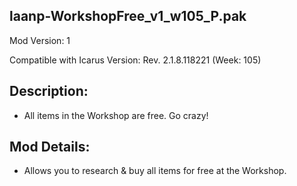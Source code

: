 laanp-WorkshopFree_v1_w105_P.pak
----------------------------------------------------------------------
Mod Version: 1

Compatible with Icarus Version: Rev. 2.1.8.118221 (Week: 105)

## Description:
- All items in the Workshop are free. Go crazy!

## Mod Details:
- Allows you to research & buy all items for free at the Workshop.












































